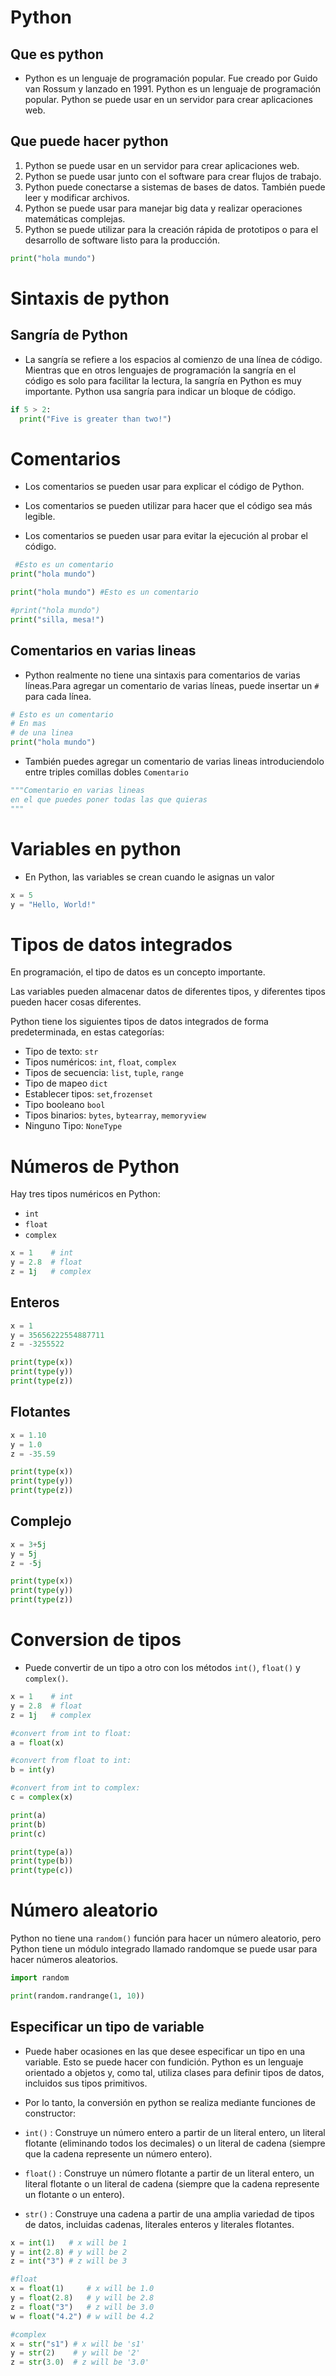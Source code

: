 # Python 

## Que es python 

- Python es un lenguaje de programación popular. Fue creado por Guido van Rossum y lanzado en 1991. Python es un lenguaje de programación popular. Python se puede usar en un servidor para crear aplicaciones web.

## Que puede hacer python

1. Python se puede usar en un servidor para crear aplicaciones web.
1. Python se puede usar junto con el software para crear flujos de trabajo.
1. Python puede conectarse a sistemas de bases de datos. También puede leer y modificar archivos.
1. Python se puede usar para manejar big data y realizar operaciones matemáticas complejas.
1. Python se puede utilizar para la creación rápida de prototipos o para el desarrollo de software listo para la producción.

```Python
print("hola mundo") 
```

# Sintaxis de python

## Sangría de Python

- La sangría se refiere a los espacios al comienzo de una línea de código. Mientras que en otros lenguajes de programación la sangría en el código es solo para facilitar la lectura, la sangría en Python es muy importante. Python usa sangría para indicar un bloque de código.

```Python
if 5 > 2:
  print("Five is greater than two!")
```


# Comentarios

- Los comentarios se pueden usar para explicar el código de Python.

- Los comentarios se pueden utilizar para hacer que el código sea más legible.

- Los comentarios se pueden usar para evitar la ejecución al probar el código.

```python
 #Esto es un comentario
print("hola mundo")

print("hola mundo") #Esto es un comentario

#print("hola mundo")
print("silla, mesa!")
```
## Comentarios en varias lineas 

- Python realmente no tiene una sintaxis para comentarios de varias líneas.Para agregar un comentario de varias líneas, puede insertar un ```#``` para cada línea.

```python
# Esto es un comentario
# En mas 
# de una linea
print("hola mundo")
 ```
 - También puedes agregar un comentario de varias lineas introduciendolo entre triples comillas dobles ```Comentario```
 ```python
 """Comentario en varias lineas
 en el que puedes poner todas las que quieras
 """
 ```
# Variables en python

- En Python, las variables se crean cuando le asignas un valor

```python
x = 5
y = "Hello, World!"
```

# Tipos de datos integrados
En programación, el tipo de datos es un concepto importante.

Las variables pueden almacenar datos de diferentes tipos, y diferentes tipos pueden hacer cosas diferentes.

Python tiene los siguientes tipos de datos integrados de forma predeterminada, en estas categorías:

- Tipo de texto: ``str``
- Tipos numéricos: ``int``, ``float``, ``complex``
- Tipos de secuencia: ``list``, ``tuple``, ``range``
- Tipo de mapeo ``dict``
- Establecer tipos: ``set``,``frozenset``
- Tipo booleano ``bool``
- Tipos binarios: ``bytes``, ``bytearray``, ``memoryview``
- Ninguno Tipo: ``NoneType``

# Números de Python

Hay tres tipos numéricos en Python:

- ``int``
- ``float``
- ``complex``
```python
x = 1    # int
y = 2.8  # float
z = 1j   # complex
```
## Enteros

```python
x = 1
y = 35656222554887711
z = -3255522

print(type(x))
print(type(y))
print(type(z))
```

## Flotantes

```python
x = 1.10
y = 1.0
z = -35.59

print(type(x))
print(type(y))
print(type(z))
```
## Complejo

```python
x = 3+5j
y = 5j
z = -5j

print(type(x))
print(type(y))
print(type(z))
```

# Conversion de tipos

- Puede convertir de un tipo a otro con los métodos ``int()``, ``float()`` y  ``complex()``.

```python
x = 1    # int
y = 2.8  # float
z = 1j   # complex

#convert from int to float:
a = float(x)

#convert from float to int:
b = int(y)

#convert from int to complex:
c = complex(x)

print(a)
print(b)
print(c)

print(type(a))
print(type(b))
print(type(c))
```

# Número aleatorio

Python no tiene una ``random()`` función para hacer un número aleatorio, pero Python tiene un módulo integrado llamado randomque se puede usar para hacer números aleatorios.
```python
import random

print(random.randrange(1, 10))
```

## Especificar un tipo de variable

- Puede haber ocasiones en las que desee especificar un tipo en una variable. Esto se puede hacer con fundición. Python es un lenguaje orientado a objetos y, como tal, utiliza clases para definir tipos de datos, incluidos sus tipos primitivos.

- Por lo tanto, la conversión en python se realiza mediante funciones de constructor:

- ``int()`` : Construye un número entero a partir de un literal entero, un literal flotante (eliminando todos los decimales) o un literal de cadena (siempre que la cadena represente un número entero).

- ``float()`` : Construye un número flotante a partir de un literal entero, un literal flotante o un literal de cadena (siempre que la cadena represente un flotante o un entero).

- ``str()`` : Construye una cadena a partir de una amplia variedad de tipos de datos, incluidas cadenas, literales enteros y literales flotantes.

```python
x = int(1)   # x will be 1
y = int(2.8) # y will be 2
z = int("3") # z will be 3

#float
x = float(1)     # x will be 1.0
y = float(2.8)   # y will be 2.8
z = float("3")   # z will be 3.0
w = float("4.2") # w will be 4.2

#complex
x = str("s1") # x will be 's1'
y = str(2)    # y will be '2'
z = str(3.0)  # z will be '3.0'
```
